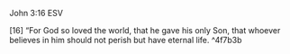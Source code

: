 John 3:16 ESV

[16]  “For God so loved the world, that he gave his only Son, that whoever believes in him should not perish but have eternal life. ^4f7b3b
